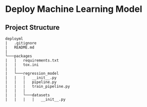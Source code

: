 # Deploy Machine Learning Model

## Project Structure
```
deployml
|   .gitignore
|   README.md
|
└───packages
|   |   requirements.txt
|   |   tox.ini
|   |
|   └───regression_model
|   |   |   __init__.py
|   |   |   pipeline.py
|   |   |   train_pipeline.py
|   |   |
|   |   └───datasets
|   |   |   |   __init__.py
```